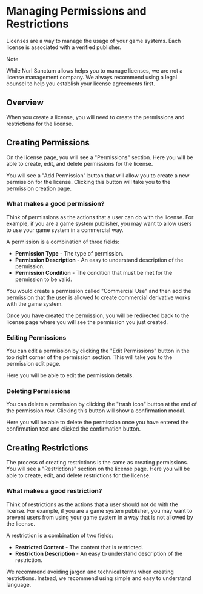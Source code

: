 # Managing Permissions and Restrictions

Licenses are a way to manage the usage of your game systems. Each license is associated with a verified publisher.

> [!NOTE]
> While Nurl Sanctum allows helps you to manage licenses, we are not a license management company. We always recommend using a legal counsel to help you establish your license agreements first.

## Overview

When you create a license, you will need to create the permissions and restrictions for the license.

## Creating Permissions

On the license page, you will see a "Permissions" section. Here you will be able to create, edit, and delete permissions for the license.

You will see a "Add Permission" button that will allow you to create a new permission for the license. Clicking this button will take you to the permission creation page.

### What makes a good permission?

Think of permissions as the actions that a user can do with the license. For example, if you are a game system publisher, you may want to allow users to use your game system in a commercial way.

A permission is a combination of three fields:

- **Permission Type** - The type of permission.
- **Permission Description** - An easy to understand description of the permission.
- **Permission Condition** - The condition that must be met for the permission to be valid.

You would create a permission called "Commercial Use" and then add the permission that the user is allowed to create commercial derivative works with the game system.

Once you have created the permission, you will be redirected back to the license page where you will see the permission you just created.

### Editing Permissions

You can edit a permission by clicking the "Edit Permissions" button in the top right corner of the permission section. This will take you to the permission edit page.

Here you will be able to edit the permission details.

### Deleting Permissions

You can delete a permission by clicking the "trash icon" button at the end of the permission row. Clicking this button will show a confirmation modal.

Here you will be able to delete the permission once you have entered the confirmation text and clicked the confirmation button.

## Creating Restrictions

The process of creating restrictions is the same as creating permissions. You will see a "Restrictions" section on the license page. Here you will be able to create, edit, and delete restrictions for the license.

### What makes a good restriction?

Think of restrictions as the actions that a user should not do with the license. For example, if you are a game system publisher, you may want to prevent users from using your game system in a way that is not allowed by the license.

A restriction is a combination of two fields:

- **Restricted Content** - The content that is restricted.
- **Restriction Description** - An easy to understand description of the restriction.

We recommend avoiding jargon and technical terms when creating restrictions. Instead, we recommend using simple and easy to understand language.
